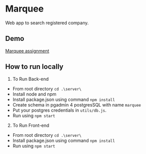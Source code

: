 
# Marquee

Web app to search registered company.

## Demo
[Marquee assignment](https://youtu.be/Z44SYMHjAdI)

## How to run locally
1. To Run Back-end
- From root directory `cd .\server\`
- Install node and npm
- Install package.json using command `npm install`
- Create schema in pgadmin 4 postgresSQL with name `marquee`
- Put your postgres credentials in `utils/db.js`.
- Run using `npm start`

2. To Run Front-end
- From root directory `cd .\server\`
- Install package.json using command `npm install`
- Run using `npm start`
